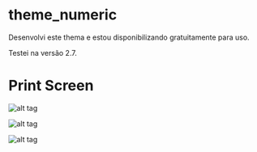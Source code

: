 # theme_numeric
Desenvolvi este thema e estou disponibilizando gratuitamente para uso.

Testei na versão 2.7.

# Print Screen

![alt tag](https://raw.githubusercontent.com/EduardoKrausME/theme_numeric/master/print/moodle-3.png)

![alt tag](https://raw.githubusercontent.com/EduardoKrausME/theme_numeric/master/print/moodle-1.png)

![alt tag](https://raw.githubusercontent.com/EduardoKrausME/theme_numeric/master/print/moodle-2.png)

